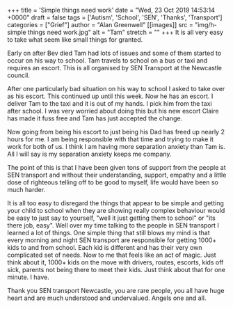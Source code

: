 +++
title = 'Simple things need work'
date = "Wed, 23 Oct 2019 14:53:14 +0000"
draft = false
tags = ['Autism', 'School', 'SEN', 'Thanks', 'Transport']
categories = ["Grief"]
author = "Alan Greenwell"
[[images]]
  src = "img/h-simple things need work.jpg"
  alt = "Tam"
  stretch = ""
+++
It is all very easy to take what seem like small things for granted.
<!--more-->
Early on after Bev died Tam had lots of issues and some of them started to occur on his way to school. Tam travels to school on a bus or taxi and requires an escort. This is all organised by SEN Transport at the Newcastle council.

After one particularly bad situation on his way to school I asked to take over as his escort. This continued up until this week. Now he has an escort. I deliver Tam to the taxi and it is out of my hands. I pick him from the taxi after school. I was very worried about doing this but his new escort Claire has made it fuss free and Tam has just accepted the change.

Now going from being his escort to just being his Dad has freed up nearly 2 hours for me. I am being responsible with that time and trying to make it work for both of us. I think I am having more separation anxiety than Tam is. All I will say is my separation anxiety keeps me company.

The point of this is that I have been given tons of support from the people at SEN transport and without their understanding, support, empathy and a little dose of righteous telling off to be good to myself, life would have been so much harder.

It is all too easy to disregard the things that appear to be simple and getting your child to school when they are showing really complex behaviour would be easy to just say to yourself, "well it just getting them to school" or "its there job, easy". Well over my time talking to the people in SEN transport I learned a lot of things. One simple thing that still blows my mind is that every morning and night SEN transport are responsible for getting 1000+ kids to and from school. Each kid is different and has their very own complicated set of needs. Now to me that feels like an act of magic. Just think about it, 1000+ kids on the move with drivers, routes, escorts, kids off sick, parents not being there to meet their kids. Just think about that for one minute. I have.

Thank you SEN transport Newcastle, you are rare people, you all have huge heart and are much understood and undervalued. Angels one and all.